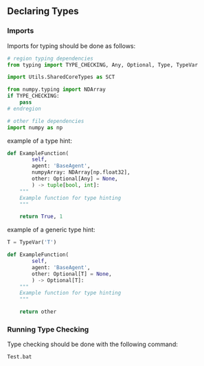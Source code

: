 ## Declaring Types

### Imports
Imports for typing should be done as follows:
```python
# region typing dependencies
from typing import TYPE_CHECKING, Any, Optional, Type, TypeVar

import Utils.SharedCoreTypes as SCT

from numpy.typing import NDArray
if TYPE_CHECKING:
	pass
# endregion

# other file dependencies
import numpy as np
```

example of a type hint:
```python
def ExampleFunction(
		self,
		agent: 'BaseAgent',
		numpyArray: NDArray[np.float32],
		other: Optional[Any] = None,
		) -> tuple[bool, int]:
	"""
	Example function for type hinting
	"""

	return True, 1
```

example of a generic type hint:
```python
T = TypeVar('T')

def ExampleFunction(
		self,
		agent: 'BaseAgent',
		other: Optional[T] = None,
		) -> Optional[T]:
	"""
	Example function for type hinting
	"""

	return other
```

### Running Type Checking
Type checking should be done with the following command:
```cmd
Test.bat
```